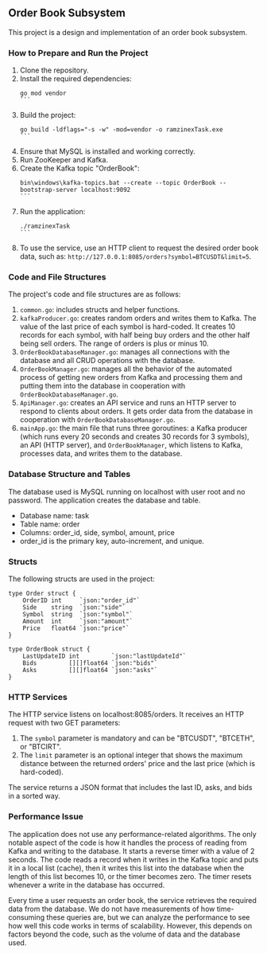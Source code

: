 ## Order Book Subsystem

This project is a design and implementation of an order book subsystem.

### How to Prepare and Run the Project

1. Clone the repository.
2. Install the required dependencies:
   ````
   go mod vendor
   ```
3. Build the project:
   ````
   go build -ldflags="-s -w" -mod=vendor -o ramzinexTask.exe
   ```
4. Ensure that MySQL is installed and working correctly.
5. Run ZooKeeper and Kafka.
6. Create the Kafka topic "OrderBook":
   ````
   bin\windows\kafka-topics.bat --create --topic OrderBook --bootstrap-server localhost:9092
   ```
7. Run the application:
   ````
   ./ramzinexTask
   ```
8. To use the service, use an HTTP client to request the desired order book data, such as: `http://127.0.0.1:8085/orders?symbol=BTCUSDT&limit=5`.

### Code and File Structures

The project's code and file structures are as follows:

1. `common.go`: includes structs and helper functions.
2. `kafkaProducer.go`: creates random orders and writes them to Kafka. The value of the last price of each symbol is hard-coded. It creates 10 records for each symbol, with half being buy orders and the other half being sell orders. The range of orders is plus or minus 10.
3. `OrderBookDatabaseManager.go`: manages all connections with the database and all CRUD operations with the database.
4. `OrderBookManager.go`: manages all the behavior of the automated process of getting new orders from Kafka and processing them and putting them into the database in cooperation with `OrderBookDatabaseManager.go`.
5. `ApiManager.go`: creates an API service and runs an HTTP server to respond to clients about orders. It gets order data from the database in cooperation with `OrderBookDatabaseManager.go`.
6. `mainApp.go`: the main file that runs three goroutines: a Kafka producer (which runs every 20 seconds and creates 30 records for 3 symbols), an API (HTTP server), and `OrderBookManager`, which listens to Kafka, processes data, and writes them to the database.

### Database Structure and Tables

The database used is MySQL running on localhost with user root and no password. The application creates the database and table.

- Database name: task
- Table name: order
- Columns: order_id, side, symbol, amount, price
- order_id is the primary key, auto-increment, and unique.

### Structs

The following structs are used in the project:

```
type Order struct {
    OrderID int     `json:"order_id"`
    Side    string  `json:"side"`
    Symbol  string  `json:"symbol"`
    Amount  int     `json:"amount"`
    Price   float64 `json:"price"`
}

type OrderBook struct {
    LastUpdateID int         `json:"lastUpdateId"`
    Bids         [][]float64 `json:"bids"`
    Asks         [][]float64 `json:"asks"`
}
```

### HTTP Services

The HTTP service listens on localhost:8085/orders. It receives an HTTP request with two GET parameters:

1. The `symbol` parameter is mandatory and can be "BTCUSDT", "BTCETH", or "BTCIRT".
2. The `limit` parameter is an optional integer that shows the maximum distance between the returned orders' price and the last price (which is hard-coded).

The service returns a JSON format that includes the last ID, asks, and bids in a sorted way.

### Performance Issue

The application does not use any performance-related algorithms. The only notable aspect of the code is how it handles the process of reading from Kafka and writing to the database. It starts a reverse timer with a value of 2 seconds. The code reads a record when it writes in the Kafka topic and puts it in a local list (cache), then it writes this list into the database when the length of this list becomes 10, or the timer becomes zero. The timer resets whenever a write in the database has occurred.

Every time a user requests an order book, the service retrieves the required data from the database. We do not have measurements of how time-consuming these queries are, but we can analyze the performance to see how well this code works in terms of scalability. However, this depends on factors beyond the code, such as the volume of data and the database used.
